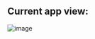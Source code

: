 ## Current app view:
![image](https://github.com/user-attachments/assets/47e80e13-f51d-4186-8b23-8c14bb56854e)
